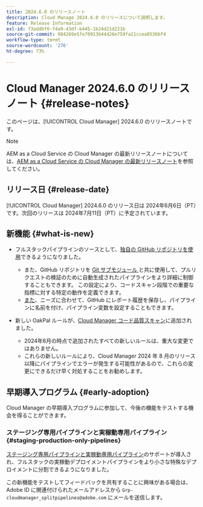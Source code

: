 ```yaml
---
title: 2024.6.0 のリリースノート
description: Cloud Manage 2024.6.0 のリリースについて説明します。
feature: Release Information
exl-id: f3addbf6-f4a9-43df-b445-1b24d21d221b
source-git-commit: 984269e5fe70913644d26e759fa21ccea0536bf4
workflow-type: tm+mt
source-wordcount: '276'
ht-degree: 73%

---
```


# Cloud Manager 2024.6.0 のリリースノート {#release-notes}

このページは、[!UICONTROL Cloud Manager] 2024.6.0 のリリースノートです。

>[!NOTE]
>
>AEM as a Cloud Service の Cloud Manager の最新リリースノートについては、[AEM as a Cloud Service の Cloud Manager の最新リリースノート](https://experienceleague.adobe.com/ja/docs/experience-manager-cloud-service/content/release-notes/cloud-manager/current)を参照してください。

## リリース日 {#release-date}

[!UICONTROL Cloud Manager] 2024.6.0 のリリース日は 2024年6月6日（PT）です。次回のリリースは 2024年7月11日（PT）に予定されています。

## 新機能 {#what-is-new}

* フルスタックパイプラインのソースとして、[独自の GitHub リポジトリを使用](/help/managing-code/private-repositories.md)できるようになりました。

   * また、GitHub リポジトリを [Git サブモジュール ](/help/managing-code/git-submodules.md) と共に使用して、プルリクエストの検証のために自動生成されたパイプラインをより詳細に制御することもできます。 この設定により、コードスキャン段階での重要な指標に対する特定の動作を定義できます。
   * [また](/help/managing-code/github-check-config.md)、ニーズに合わせて、GitHub にレポート履歴を保存し、パイプラインに名前を付け、パイプライン変数を設定することもできます。
* 新しい OakPal ルールが、[Cloud Manager コード品質スキャン](/help/using/custom-code-quality-rules.md#oakpal-ui-content-package)に追加されました。
   * 2024年6月の時点で追加されたすべての新しいルールは、重大な変更ではありません。
   * これらの新しいルールにより、Cloud Manager 2024 年 8 月のリリース以降にパイプラインでエラーが発生する可能性があるので、これらの変更にできるだけ早く対処することをお勧めします。

## 早期導入プログラム {#early-adoption}

Cloud Manager の早期導入プログラムに参加して、今後の機能をテストする機会を得ることができます。

### ステージング専用パイプラインと実稼動専用パイプライン {#staging-production-only-pipelines}

[ステージング専用パイプラインと実稼動専用パイプライン](/help/using/stage-prod-only.md)のサポートが導入され、フルスタックの実稼動デプロイメントパイプラインをより小さな特殊なデプロイメントに分割できるようになりました。

この新機能をテストしてフィードバックを共有することに興味がある場合は、Adobe ID に関連付けられたメールアドレスから `Grp-cloudmanager_splitpipelines@adobe.com` にメールを送信します。
